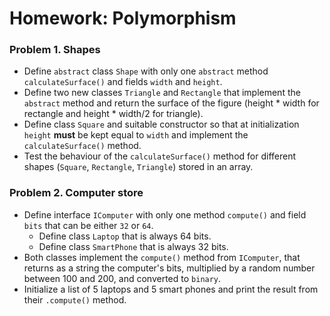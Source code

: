 Homework: Polymorphism
===================================

### Problem 1. Shapes
*	Define `abstract` class `Shape` with only one `abstract` method `calculateSurface()` and fields `width` and `height`.
*	Define two new classes `Triangle` and `Rectangle` that implement the `abstract` method and return the surface of the figure (height * width for rectangle and height * width/2 for triangle).
*	Define class `Square` and suitable constructor so that at initialization `height` **must** be kept equal to `width` and implement the `calculateSurface()` method.
* 	Test the behaviour of the `calculateSurface()` method for different shapes (`Square`, `Rectangle`, `Triangle`) stored in an array.

### Problem 2. Computer store
*	Define interface `IComputer` with only one method `compute()` and field `bits` that can be either `32` or `64`.
	*	Define class `Laptop` that is always 64 bits.
	*	Define class `SmartPhone` that is always 32 bits.
*	Both classes implement the `compute()` method from `IComputer`, that returns as a string the computer's bits, multiplied by a random number between 100 and 200, and converted to `binary`.
*	Initialize a list of 5 laptops and 5 smart phones and print the result from their  `.compute()` method.
